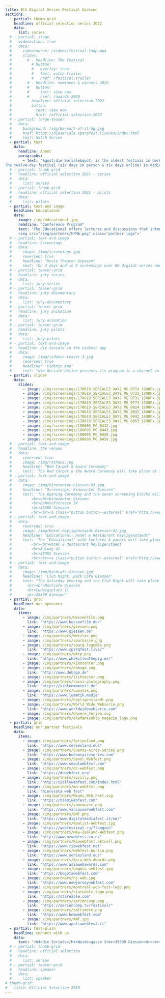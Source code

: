 ```yaml
---
title: 8th Digital Series Festival Giessen 
sections:
  - partial: thumb-grid
    headline: official selection series 2022
    data:
      list: series
  # - partial: stage
  #   widesection: true
  #   data:
  #     videosource: /videos/festival-loop.mp4
  #     slides:
  #       # - headline: The festival
  #         # button:
  #         #   overlay: true
  #         #   text: watch trailer
  #         #   href: /festival-trailer
  #       # - headline: nominees & winners 2020
  #       #   button:
  #       #     text: view now
  #       #     href: /awards-2020
  #       - headline: official selection 2022
  #         button:
  #           text: view now
  #           href: /official-selection-2022
  # - partial: large-teaser
  #   data:
  #     background: /img/be-part-of-it-bg.jpg
  #     href: https://dieseriale.sparqfest.live/en/index.html
  #     text: Watch Series
  - partial: text
    data:
      headline: About
      paragraphs:
        - text: "&quot;die Seriale&quot; is the oldest festival in Germany for digital series.
The twelve-day festival (six days in person & six days online) is dedicated to audience, creators, students and all series fans. The Official Selection with over 60 series and pilots from 19 countries is presented in the movie theatre, open air and on demand. The supporting program offers a conference with lectures and panel discussions."
  # - partial: thumb-grid
  #   headline: official selection 2021 - series
  #   data:
  #     list: series
  # - partial: thumb-grid
  #   headline: official selection 2021 - pilots
  #   data:
  #     list: pilots
  - partial: text-and-image
    headline: Educational
    data:
      image: /img/educational.jpg
      headline: "Conference Program"
      text: 'The Educational offers lectures and discussions that intend to bring together film and media scholars with creators. How did the web series world develop in the past two decades? Where are we standing now and what is changing? What are the differences in the dramaturgical structure between short and long form series? What are the up-and-coming ideas and formats? And how do we look at short form digital series from a film- and media-theoretical perspective? The Educational is a cooperation with the "Hessen Film & Media Academy", the network of 13 Hessian universities.
      <img src="/img/partners/hFMA.png" class="partner-logo">'
  # - partial: text-and-image
  #   headline: Screenings
  #   data:
  #     image: /img/screenings.jpg
  #     reversed: true
  #     headline: "Movie Theater Giessen"
  #     text: "On 4 days and in 8 screenings over 60 digital series and pilot episodes will be screened. We'll start with an open-air screening in Wetzlar with focus on Hessian series, all other 7 screenings will take place in Kinocenter Giessen. Series from 18 countries offer a versatile program. Numerous series creators will be present and give insights into the production of their series."
  # - partial: teaser-grid
  #   headline: jury series
  #   data:
  #     list: jury-series
  # - partial: teaser-grid
  #   headline: jury documentary
  #   data:
  #     list: jury-documentary
  # - partial: teaser-grid
  #   headline: jury animation
  #   data:
  #     list: jury-animation
  # - partial: teaser-grid
  #   headline: jury pilots
  #   data:
  #     list: jury-pilots
  # - partial: text-and-image
  #   headline: die Seriale in the videmic app
  #   data:
  #     image: /img/videmic-teaser-3.jpg
  #     reversed: true
  #     headline: 'Videmic App'
  #     text: "die Seriale online presents its program in a channel in the videmic app. The channel offers information about die Seriale, Seriale Pro and Seriale Edu. You can download trailers of digital series and watch them everywhere. A favorites list allows you to plan your visit of the online festival.<br><br>From June 3 to 8, 2020, you can watch episodes of the selected digital series of die Seriale and live recordings of the keynotes, the panels of Seriale Educational, the red carpet event and the award ceremony in the videmic app for free. <br><br><a target=\"_blank\" class=\"button button--external\" href=\"https://videmic.de/app\">Get the Videmic App</a>"
  - partial: slider
    data:
      slides:
        - image: /img/screenings/170610_SERIALE3_DAY2_MG_0719_1800Px.jpg
        - image: /img/screenings/170610_SERIALE3_DAY2_MG_0722_1800Px.jpg
        - image: /img/screenings/170610_SERIALE3_DAY2_MG_0731_1800Px.jpg
        - image: /img/screenings/170610_SERIALE3_DAY2_MG_0773_1800Px.jpg
        - image: /img/screenings/170610_SERIALE3_DAY2_MG_0824_1800Px.jpg
        - image: /img/screenings/170610_SERIALE3_DAY2_MG_0832_1800Px.jpg
        - image: /img/screenings/170610_SERIALE3_DAY2_MG_0842_1800Px.jpg
        - image: /img/screenings/170610_SERIALE3_DAY2_MG_0853_1800Px.jpg
        - image: /img/screenings/180608_MG_6412.jpg
        - image: /img/screenings/180608_MG_6443.jpg
        - image: /img/screenings/180608_MG_6448.jpg
        - image: /img/screenings/180608_MG_6458.jpg
  # - partial: text-and-image
  #   headline: the venues
  #   data:
  #     reversed: true
  #     image: /img/rathaus.jpg
  #     headline: "Red Carpet & Award Ceremony"
  #     text: 'The Red Carpet & the Award Ceremony will take place at Townhall Giessen on Sunday.<br><br> Rathaus Giessen / Townhall Giessen<br> Berliner Platz 1<br> 35390 Giessen'
  # - partial: text-and-image
  #   data:
  #     image: /img/Kinocenter-Giessen-03.jpg
  #     headline: "Screenings: Kinocenter Giessen"
  #     text: 'The Opening Ceremony and the seven screening blocks will take place in the centrally located movie theater Kinocenter Giessen.
  #         <br><br>Kinocenter Giessen
  #         <br>Bahnhofstrasse 34
  #         <br>35390 Giessen
  #         <br><br><a class="button button--external" href="http://www.kinopolis.de/gi" target="_blank">www.kinopolis.de/gi</a>'
  # - partial: text-and-image
  #   data:
  #     reversed: true
  #     image: /img/Hotel-heyligenstaedt-Giessen-01.jpg
  #     headline: "Educational: Hotel & Restaurant heyligenstaedt"
  #     text: 'The "Educational" with lectures & panels will take place here. The events are free and open for everyone. 
  #         <br><br>Hotel & Restaurant heyligenstaedt
  #         <br>Aulweg 41
  #         <br>35392 Giessen
  #         <br><br><a class="button button--external" href="http://www.restaurant-heyligenstaedt.de" target="_blank">www.restaurant-heyligenstaedt.de</a>'
  # - partial: text-and-image
  #   data:
  #     image: /img/Dachcafe-Giessen.jpg
  #     headline: 'Club Night: Dach Cafe Giessen'
  #     text: "The Saturday evening and the Club Night will take place at the Dach Cafe, above the roofs of Giessen.
  #       <br><br>Dachcafe Giessen
  #       <br>Ludwigsplatz 11
  #       <br>35390 Giessen"
  - partial: grid
    headline: our sponsors
    data:
      items:
        - image: /img/partners/HessenFilm.png
          link: "https://www.hessenfilm.de/"
        - image: /img/partners/giessen.png
          link: "https://www.giessen.de"
        - image: /img/partners/Wetzlar.png
        - image: /img/partners/sparkasse.png
        - image: /img/partners/sparq-logo@1x.png
          link: "https://www.sparqfest.live/"
        - image: /img/partners/wktp.png
          link: "https://www.whokilledthepig.de/"
        - image: /img/partners/kinocenter.png
        - image: /img/partners/dobago.png
          link: "http://www.dobago.de"
        - image: /img/partners/lichtacker.png
        - image: /img/partners/rossi-photography.png
          link: "https://stolenmoments.de"
        - image: /img/partners/Lumatik.png
          link: "https://www.lumatik.media"
        - image: /img/partners/heyligenstaedt.png
        - image: /img/partners/World_Wide_Webserie.png
          link: "https://www.worldwidewebserie.com"
        - image: /img/partners/Unsere_Serien.svg
        - image: /img/partners/elefantenklo_magazin_logo.png
  - partial: grid
    headline: our partner festivals
    data:
      items:
        - image: /img/partners/Seriesland.png
          link: "https://www.seriesland.eus"
        - image: /img/partners/Buenos-Aires-Series.png
          link: "https://www.buenosaireseries.com"
        - image: /img/partners/Seoul_Webfest.png
          link: "https://www.seoulwebfest.com"
        - image: /img/partners/dc-webfest.png
          link: "https://dcwebfest.org"
        - image: /img/partners/sicilly.png
          link: "http://sicilywebfest.com/index.html"
        - image: /img/partners/mn-webfest.png
          link: "minnesota web fest"
        - image: /img/partners/Miami_Web_Fest.svg
          link: "https://miamiwebfest.com"
        - image: /img/partners/vancouver.png
          link: "https://www.vancouverwebfest.com"
        - image: /img/partners/DMF.png
          link: "https://www.digitalmediafest.it/en/"
        - image: /img/partners/Realist-Webfest.jpg
          link: "https://webfestival.ru/?lang=en"
        - image: /img/partners/New-Zealand-Webfest.png
          link: "http://www.nzwebfest.co.nz"
        - image: /img/partners/Riowebfest.aktuell.png
          link: "https://www.riowebfest.net"
        - image: /img/partners/webfest-berlin.png
          link: "https://www.seriesland.eus"
        - image: /img/partners/Asia-Web-Awards.png
          link: "https://www.asiawebawards.com"
        - image: /img/partners/bogota_webfest.jpg
          link: "https://bogotawebfest.com"
        - image: /img/partners/nj-web.jpg
          link: "https://www.newjerseywebfest.com"
        - image: /img/partners/montreal-web-fest-logo.png
        - image: /img/partners/stareable_logo.png
          link: "https://stareable.com"
        - image: /img/partners/seriencamp.png
          link: "https://seriencamp.tv/festival/"
        - image: /img/partners/baltimore.png
          link: "https://www.bnmwebfest.com"
        - image: /img/partners/AWF.jpg
          link: "https://www.apuliawebfest.it"
  - partial: text-plain
    headline: connect with us
    data:
      text: "<h4>die Seriale</h4>Weidengasse 3<br>35390 Giessen<br><br>phone:   +49 641 97286 505<br>e-mail:    info@die-seriale.de"
  # - partial: thumb-grid
  #   headline: official selection
  #   data:
  #     list: series
  # - partial: teaser-grid
  #   headline: speaker
  #   data:
  #     list: speaker
# thumb-grid:
#   title: Official Selection 2019
---
```

